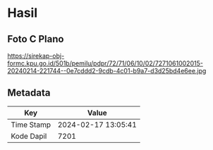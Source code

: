 # Hasil

## Foto C Plano

https://sirekap-obj-formc.kpu.go.id/501b/pemilu/pdpr/72/71/06/10/02/7271061002015-20240214-221744--0e7cddd2-9cdb-4c01-b9a7-d3d25bd4e6ee.jpg


## Metadata

| Key        | Value               |
| ---------- | ------------------- |
| Time Stamp | 2024-02-17 13:05:41 |
| Kode Dapil | 7201                |



